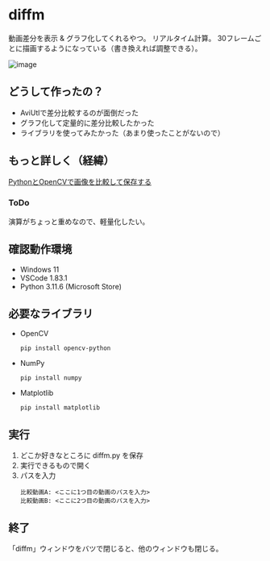 # diffm
動画差分を表示 & グラフ化してくれるやつ。
リアルタイム計算。
30フレームごとに描画するようになっている（書き換えれば調整できる）。

![image](https://github.com/Tsut-ps/diffm/assets/73014392/fa76e2a9-0a8b-4a21-bc30-4b56b245f2d5)

## どうして作ったの？
- AviUtlで差分比較するのが面倒だった
- グラフ化して定量的に差分比較したかった
- ライブラリを使ってみたかった（あまり使ったことがないので）

## もっと詳しく（経緯）
[PythonとOpenCVで画像を比較して保存する](https://scrapbox.io/Tsut-ps/Python%E3%81%A8OpenCV%E3%81%A7%E7%94%BB%E5%83%8F%E3%82%92%E6%AF%94%E8%BC%83%E3%81%97%E3%81%A6%E4%BF%9D%E5%AD%98%E3%81%99%E3%82%8B)

### ToDo
演算がちょっと重めなので、軽量化したい。

## 確認動作環境
- Windows 11
- VSCode 1.83.1
- Python 3.11.6 (Microsoft Store)

## 必要なライブラリ
- OpenCV  
  ```
  pip install opencv-python
  ```
- NumPy
  ```
  pip install numpy
  ```
- Matplotlib
  ```
  pip install matplotlib
  ```

## 実行
1. どこか好きなところに diffm.py を保存
1. 実行できるもので開く
1. パスを入力
   ```
   比較動画A: <ここに1つ目の動画のパスを入力>
   比較動画B: <ここに2つ目の動画のパスを入力>
   ```

## 終了
「diffm」ウィンドウをバツで閉じると、他のウィンドウも閉じる。
